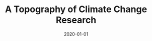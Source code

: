 ---
title: "A Topography of Climate Change Research"
collection: publications
permalink: /publications/25
date: 2020-01-01
venue: "Nature Climate Change"
citation: "<b>Callaghan, Max W.</b>, Minx, Jan C., Forster, Piers M.. (2020). &quot;A Topography of Climate Change Research.&quot; <i>Nature Climate Change</i>. 10(2)."
doi: "10.1038/s41558-019-0684-5"
---